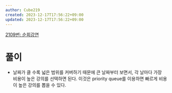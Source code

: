 ```yaml
---
author: Cube219
created: 2023-12-17T17:56:22+09:00
updated: 2023-12-17T17:56:22+09:00
---
```


[2109번: 순회강연](https://www.acmicpc.net/problem/2109)

# 풀이

* 날짜가 클 수록 넓은 범위를 커버하기 때문에 큰 날짜부터 보면서, 각 날마다 가장 비용이 높은 강의를 선택하면 된다. 이것은 priority queue를 이용하면 빠르게 비용이 높은 강의를 뽑을 수 있다.
